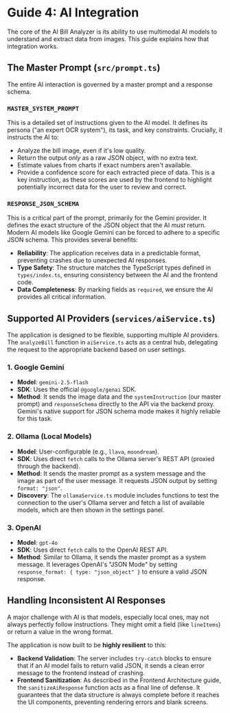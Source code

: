 # Guide 4: AI Integration

The core of the AI Bill Analyzer is its ability to use multimodal AI models to understand and extract data from images. This guide explains how that integration works.

## The Master Prompt (`src/prompt.ts`)

The entire AI interaction is governed by a master prompt and a response schema.

### `MASTER_SYSTEM_PROMPT`

This is a detailed set of instructions given to the AI model. It defines its persona ("an expert OCR system"), its task, and key constraints. Crucially, it instructs the AI to:
-   Analyze the bill image, even if it's low quality.
-   Return the output *only* as a raw JSON object, with no extra text.
-   Estimate values from charts if exact numbers aren't available.
-   Provide a confidence score for each extracted piece of data. This is a key instruction, as these scores are used by the frontend to highlight potentially incorrect data for the user to review and correct.

### `RESPONSE_JSON_SCHEMA`

This is a critical part of the prompt, primarily for the Gemini provider. It defines the exact structure of the JSON object that the AI *must* return. Modern AI models like Google Gemini can be forced to adhere to a specific JSON schema. This provides several benefits:
-   **Reliability**: The application receives data in a predictable format, preventing crashes due to unexpected AI responses.
-   **Type Safety**: The structure matches the TypeScript types defined in `types/index.ts`, ensuring consistency between the AI and the frontend code.
-   **Data Completeness**: By marking fields as `required`, we ensure the AI provides all critical information.

## Supported AI Providers (`services/aiService.ts`)

The application is designed to be flexible, supporting multiple AI providers. The `analyzeBill` function in `aiService.ts` acts as a central hub, delegating the request to the appropriate backend based on user settings.

### 1. Google Gemini

-   **Model**: `gemini-2.5-flash`
-   **SDK**: Uses the official `@google/genai` SDK.
-   **Method**: It sends the image data and the `systemInstruction` (our master prompt) and `responseSchema` directly to the API via the backend proxy. Gemini's native support for JSON schema mode makes it highly reliable for this task.

### 2. Ollama (Local Models)

-   **Model**: User-configurable (e.g., `llava`, `moondream`).
-   **SDK**: Uses direct `fetch` calls to the Ollama server's REST API (proxied through the backend).
-   **Method**: It sends the master prompt as a system message and the image as part of the user message. It requests JSON output by setting `format: "json"`.
-   **Discovery**: The `ollamaService.ts` module includes functions to test the connection to the user's Ollama server and fetch a list of available models, which are then shown in the settings panel.

### 3. OpenAI

-   **Model**: `gpt-4o`
-   **SDK**: Uses direct `fetch` calls to the OpenAI REST API.
-   **Method**: Similar to Ollama, it sends the master prompt as a system message. It leverages OpenAI's "JSON Mode" by setting `response_format: { type: "json_object" }` to ensure a valid JSON response.

## Handling Inconsistent AI Responses

A major challenge with AI is that models, especially local ones, may not always perfectly follow instructions. They might omit a field (like `lineItems`) or return a value in the wrong format.

The application is now built to be **highly resilient** to this:
-   **Backend Validation**: The server includes `try-catch` blocks to ensure that if an AI model fails to return valid JSON, it sends a clean error message to the frontend instead of crashing.
-   **Frontend Sanitization**: As described in the Frontend Architecture guide, the `sanitizeAiResponse` function acts as a final line of defense. It guarantees that the data structure is always complete before it reaches the UI components, preventing rendering errors and blank screens.